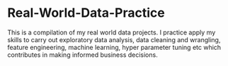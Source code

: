 # Real-World-Data-Practice
This is a compilation of my real world data projects. I practice apply my skills to carry out exploratory data analysis, data cleaning and wrangling, feature engineering, machine learning, hyper parameter tuning etc which contributes in making informed business decisions. 
